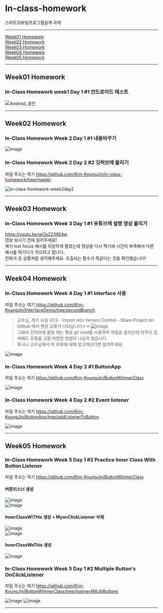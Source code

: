 # In-class-homework
스마트모바일프로그램설계 과제   

***   
[Week01 Homework](https://github.com/Kim-KyungJin/In-class-homework#in-class-homework-week1-day-1-1-%EC%95%88%EB%93%9C%EB%A1%9C%EC%9D%B4%EB%93%9C-%ED%85%8C%EC%8A%A4%ED%8A%B8 "Week01 Homework")   
[Week02 Homework](https://github.com/Kim-KyungJin/In-class-homework#in-class-homework-week-2-day-1-1-%EB%82%B4%EC%9A%A9%EB%B0%94%EA%BE%B8%EA%B8%B0 "Week02 Homework")   
[Week03 Homework](https://github.com/Kim-KyungJin/In-class-homework#in-class-homework-week-3-day-1-1-%EC%9C%A0%ED%8A%9C%EB%B8%8C%EC%97%90-%EC%84%A4%EB%AA%85-%EC%98%81%EC%83%81-%EC%98%AC%EB%A6%AC%EA%B8%B0 "Week03 Homework")   
[Week04 Homework](https://github.com/Kim-KyungJin/In-class-homework#in-class-homework-week-4-day-1-1-interface-%EC%82%AC%EC%9A%A9 "Week04 Homework")   
[Week05 Homework](https://github.com/Kim-KyungJin/In-class-homework#in-class-homework-week-5-day-1-2-practice-inner-class-with-button-listener "Week05 Homework")   
***   
## Week01 Homework   

### In-Class Homework week1 Day 1 #1 안드로이드 테스트   
![Android_경진](https://user-images.githubusercontent.com/57963888/110302278-696bd600-803c-11eb-880c-484a41f1b574.jpg)   
   
***   
   
## Week02 Homework   

### In-Class Homework Week 2 Day 1 #1 내용바꾸기   
![image](https://user-images.githubusercontent.com/57963888/110408576-29066980-80c9-11eb-9ba2-414530f51953.png)   
   
### In-Class Homework Week 2 Day 2 #2 깃허브에 올리기   
파일 주소는 여기 https://github.com/Kim-KyungJin/In-class-homework/tree/master   
   
![in-class-homework-week2day2](https://user-images.githubusercontent.com/57963888/110595027-e031dc00-81c0-11eb-9bae-936a5cb7cc10.jpg)   
   
***   
   
## Week03 Homework   

### In-Class Homework Week 3 Day 1 #1 유튜브에 설명 영상 올리기   
   
https://youtu.be/wI3sZ239EAw   
영상 보시기 전에 읽어주세요!   
제가 lost focus 예시를 이상하게 들었는데 영상을 다시 찍기에 시간이 부족해서 다른 예시를 여기다가 적으려고 합니다.   
전화가 온 상황처럼 생각해주세요. 호출되는 함수가 똑같다는 것을 확인했습니다!   
   
***   
   
## Week04 Homework   

### In-Class Homework Week 4 Day 1 #1 Interface 사용   
파일 주소는 여기 https://github.com/Kim-KyungJin/InterfaceDemo/tree/secondBranch   
   
>교수님, 제가 사실 VCS - Import into Version Control - Share Project on Github 에서 항상 오류가 나타납니다ㅠㅠ
>![image](https://user-images.githubusercontent.com/57963888/112087523-760e3380-8bd1-11eb-83a5-6a57e251058f.png)   
>그래서 깃허브에 올릴 때는 항상 git cmd를 사용하여 파일을 올리는데 아무리 검색해도 오류를 고칠 마땅한 방법이 나오지 않습니다.   
>혹시나 교수님께서 이 오류에 대해 알고계신다면 알려주세요.   

![image](https://user-images.githubusercontent.com/57963888/112087273-fe400900-8bd0-11eb-94f0-6c0ecd9d670e.png)   

### In-Class Homework Week 4 Day 2 #1 ButtonApp   

파일 주소는 여기 https://github.com/Kim-KyungJin/ButtonWiInnerClass   

![image](https://user-images.githubusercontent.com/57963888/112258058-2f8c0800-8ca9-11eb-87e8-bd37aa5dda1b.png)   
   
   

### In-Class Homework Week 4 Day 2 #2 Event listener   

파일 주소는 여기 https://github.com/Kim-KyungJin/ButtonApp/tree/addListenerToButton   

![image](https://user-images.githubusercontent.com/57963888/112262090-66b1e780-8cb0-11eb-82a9-022f38453bb2.png)   
   
***   
   
## Week05 Homework   

### In-Class Homework Week 5 Day 1 #2 Practice Inner Class With Button Listener   

파일 주소는 여기 https://github.com/Kim-KyungJin/ButtonWiInnerClass      

#### 버튼리스너 생성   
![image](https://user-images.githubusercontent.com/57963888/112922043-c55ee180-9146-11eb-9370-814bc3b6d71e.png)   
![image](https://user-images.githubusercontent.com/57963888/112922095-d871b180-9146-11eb-842b-24b5128d68b9.png)   

#### InnerClassWiTHis 생성 + MyonClickListener 삭제   
![image](https://user-images.githubusercontent.com/57963888/112922207-0d7e0400-9147-11eb-90f4-63b8e97f6754.png)   
![image](https://user-images.githubusercontent.com/57963888/112922241-1969c600-9147-11eb-8b53-acb09b7d1da8.png)   

#### InnerClassWoThis 생성   
![image](https://user-images.githubusercontent.com/57963888/112922296-3900ee80-9147-11eb-9747-3f330a8d91fb.png)   
  
   
### In-Class Homework Week 5 Day 1 #2 Multiple Button's OnClickListener   

파일 주소는 여기 https://github.com/Kim-KyungJin/ButtonWiInnerClass/tree/listener4MultiButtons   

![image](https://user-images.githubusercontent.com/57963888/112928839-496a9680-9152-11eb-9d3f-d7307c642df7.png)
![image](https://user-images.githubusercontent.com/57963888/112928866-54252b80-9152-11eb-9d89-7d5da9df71b9.png)   
   
***  
